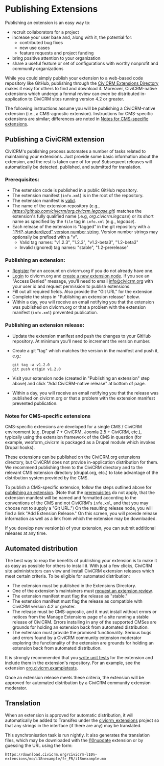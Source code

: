 # Publishing Extensions

Publishing an extension is an easy way to:

-   recruit collaborators for a project
-   increase your user base and, along with it, the potential for:
    -   contributed bug fixes
    -   new use cases
    -   feature requests and project funding
-   bring positive attention to your organization
-   share a useful feature or set of configurations with worthy nonprofit and
    community organizations

While you could simply publish your extension to a web-based code repository like GitHub, publishing through the [CiviCRM Extensions Directory](http://civicrm.org/extensions) makes it easy for others to find and download it. Moreover, CiviCRM-native extensions which undergo a formal review can even be distributed in-application to CiviCRM sites running version 4.2 or greater.

The following instructions assume you will be publishing a CiviCRM-native extension (i.e., a CMS-agnostic extension). Instructions for CMS-specific extensions are similar; differences are noted in [Notes for CMS-specific extensions](#notes-for-cms-specific-extensions).

## Publishing a CiviCRM extension

CiviCRM's publishing process automates a number of tasks related to maintaining your extensions. Just provide some basic information about the extension, and the rest is taken care of for you! Subsequent releases will automatically be detected, published, and submitted for translation.

### Prerequisites:

-   The extension code is published in a public GitHub repository.
-   The extension manifest (`info.xml`) is in the root of the repository.
-   The extension manifest is [valid](/extensions/info-xml.md#ExtensionReference-Tagsininfo.xml).
-   The name of the extension repository (e.g., *https://github.com/civicrm/org.civicrm.legcase.git*) matches the extension's fully qualified name (.e.g, *org.civicrm.legcase*) or its short name as specified by the `file` tag in `info.xml` (e.g., *legcase*).
-   Each release of the extension is "tagged" in the git repository with a ["PHP-standardized" version number string](http://php.net/manual/en/function.version-compare.php). Version number strings may optionally be prefixed with a "v".
    -   Valid tag names: "v1.2.3", "1.2.3", "v1.2-beta3", "1.2-beta3"
    -   Invalid (ignored) tag names: "stable", "1.2-prerelease"

### Publishing an extension:

-   [Register](https://civicrm.org/user/register) for an account on civicrm.org if you do not already have one.
-   [Login](https://civicrm.org/user) to civicrm.org and [create a new extension node](http://civicrm.org/node/add/extension). If you see an "Access Denied" message, you'll need to email [info@civicrm.org](mailto:info@civicrm.org) with your user id and request permission to publish extensions.
-   Fill out all required fields. Also provide the "Git URL" for the extension.
-   Complete the steps in "Publishing an extension release" below.
-   Within a day, you will receive an email notifying you that the extension was published on civicrm.org or that a problem with the extension manifest (`info.xml`) prevented publication.

### Publishing an extension release:

-   Update the extension manifest and push the changes to your GitHub repository. At minimum you'll need to increment the version number.
-   Create a git "tag" which matches the version in the manifest and push it, e.g.:

        git tag -a v1.2.0
        git push origin v1.2.0

-   Visit your extension node (created in "Publishing an extension" step above) and click "Add CiviCRM-native release" at bottom of page.
-   Within a day, you will receive an email notifying you that the release was published on civicrm.org or that a problem with the extension manifest prevented publication.

### Notes for CMS-specific extensions

CMS-specific extensions are developed for a single CMS / CiviCRM environment (e.g. Drupal 7 + CiviCRM, Joomla 2.5 + CiviCRM, etc.), typically using the extension framework of the CMS in question (for example, webform_civicrm is packaged as a Drupal module which invokes Drupal hooks).

These extensions can be published on the CiviCRM.org extensions directory, but CiviCRM does not provide in-application distribution for them. We recommend publishing them to the CiviCRM directory and to the relevant CMS extension directory (drupal.org, etc.) to take advantage of the distribution system provided by the CMS.

To publish a CMS-specific extension, follow the steps outlined above for [publishing an extension](#publishing-an-extension). (Note that the [prerequisites](#prerequisites) do not apply, that the extension manifest will be named and formatted according to the conventions of the CMS and not CiviCRM's `info.xml`, and that you may choose not to supply a "Git URL.") On the resulting release node, you will find a link "Add Extension Release." On this screen, you will provide release information as well as a link from which the extension may be downloaded.

If you develop new version(s) of your extension, you can submit additional releases at any time.

## Automated distribution

The best way to reap the benefits of publishing your extension is to make it as easy as possible for others to install it. With just a few clicks, CiviCRM site administrators can view and install CiviCRM extension releases which meet certain criteria. To be eligible for automated distribution: 

-   The extension must be published in the Extensions Directory.
-   One of the extension's maintainers must [request an extension review](https://lab.civicrm.org/extensions/extensions-directory/issues/new?issue[title]=Request%20review%20for%20[FIXME_COM.FIXME_VENDOR.FIXME_NAME]&issue[description]=/label%20%22Extension%20Review%20Request%22).
-   The extension manifest must flag the release as "stable."
-   The extension manifest must flag the release as compatible with CiviCRM version 4.2 or greater.
-   The release must be CMS-agnostic, and it must install without errors or notices from the Manage Extensions page of a site running a stable release of CiviCRM. Errors installing in any of the supported CMSes are grounds for holding an extension back from automated distribution.
-   The extension must provide the promised functionality. Serious bugs and errors found by a CiviCRM community extension moderator exploring the functionality of the extension are grounds for holding an extension back from automated distribution.

It is strongly recommended that you [write unit tests](https://github.com/civicrm/org.civicrm.testapalooza) for the extension and include them in the extension's repository. For an example, see the extension [org.civicrm.exampletests](https://github.com/totten/org.civicrm.exampletests).

Once an extension release meets these criteria, the extension will be approved for automated distribution by a CiviCRM community extension moderator. 

## Translation

When an extension is approved for automatic distribution, it will automatically be added to Transifex under the [civicrm_extensions](https://www.transifex.com/civicrm/civicrm_extensions/) project so that any strings in the interface (if there are any) may be translated.

This synchronisation task is run nightly. It also generates the translation files, which may be downloaded with the [l10nupdate](https://github.com/cividesk/com.cividesk.l10n.update) extension or by guessing the URL using the form:

    https://download.civicrm.org/civicrm-l10n-extensions/mo/i18nexample/fr_FR/i18nexample.mo
